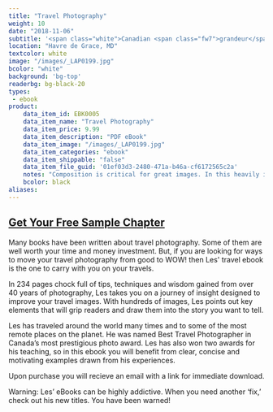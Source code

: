 ```yaml
---
title: "Travel Photography"
weight: 10
date: "2018-11-06"
subtitle: '<span class="white">Canadian <span class="fw7">grandeur</span> and wildlife.</span>'
location: "Havre de Grace, MD"
textcolor: white
image: "/images/_LAP0199.jpg"
bcolor: "white"
background: 'bg-top'
readerbg: bg-black-20
types:
 - ebook
product:
    data_item_id: EBK0005
    data_item_name: "Travel Photography"
    data_item_price: 9.99
    data_item_description: "PDF eBook"
    data_item_image: "/images/_LAP0199.jpg"
    data_item_categories: "ebook"
    data_item_shippable: "false"
    data_item_file_guid: '01ef03d3-2480-471a-b46a-cf6172565c2a'
    notes: "Composition is critical for great images. In this heavily illustrated ebook Les covers some of the most important elements of composition so you can create winning images."
    bcolor: black
aliases:
---
```

## [Get Your Free Sample Chapter](/images/travel-sample.pdf)

Many books have been written about travel photography. Some of them are well worth your time and money investment. But, if you are looking for ways to move your travel photography from good to WOW! then Les' travel ebook is the one to carry with you on your travels.

In 234 pages chock full of tips, techniques and wisdom gained from over 40 years of photography, Les takes you on a journey of insight designed to improve your travel images. With hundreds of images, Les points out key elements that will grip readers and draw them into the story you want to tell.

Les has traveled around the world many times and to some of the most remote places on the planet. He was named Best Travel Photographer in Canada’s most prestigious photo award. Les has also won two awards for his teaching, so in this ebook you will benefit from clear, concise and motivating examples drawn from his experiences.

Upon purchase you will recieve an email with a link for immediate download.

Warning: Les’ eBooks can be highly addictive. When you need another ‘fix,’ check out his new titles. You have been warned!
